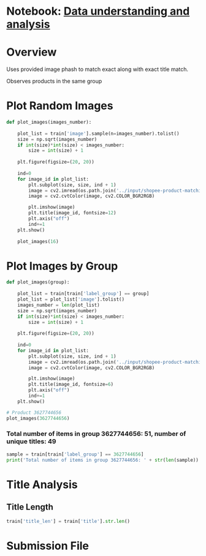 # Notebook: [Data understanding and analysis](https://www.kaggle.com/isaienkov/shopee-data-understanding-and-analysis)

# Overview

Uses provided image phash to match exact along with exact title match.

Observes products in the same group

# Plot Random Images

```python
def plot_images(images_number):
    
    plot_list = train['image'].sample(n=images_number).tolist()
    size = np.sqrt(images_number)
    if int(size)*int(size) < images_number:
        size = int(size) + 1
        
    plt.figure(figsize=(20, 20))
    
    ind=0
    for image_id in plot_list:
        plt.subplot(size, size, ind + 1)
        image = cv2.imread(os.path.join('../input/shopee-product-matching/train_images/', image_id))
        image = cv2.cvtColor(image, cv2.COLOR_BGR2RGB)

        plt.imshow(image)
        plt.title(image_id, fontsize=12)
        plt.axis("off")
        ind+=1
    plt.show()
    
    plot_images(16)
```

# Plot Images by Group

```python
def plot_images(group):
    
    plot_list = train[train['label_group'] == group]
    plot_list = plot_list['image'].tolist()
    images_number = len(plot_list)
    size = np.sqrt(images_number)
    if int(size)*int(size) < images_number:
        size = int(size) + 1
        
    plt.figure(figsize=(20, 20))
    
    ind=0
    for image_id in plot_list:
        plt.subplot(size, size, ind + 1)
        image = cv2.imread(os.path.join('../input/shopee-product-matching/train_images/', image_id))
        image = cv2.cvtColor(image, cv2.COLOR_BGR2RGB)

        plt.imshow(image)
        plt.title(image_id, fontsize=6)
        plt.axis("off")
        ind+=1
    plt.show()

# Product 3627744656
plot_images(3627744656)
```

### Total number of items in group 3627744656: 51, number of unique titles: 49

```python
sample = train[train['label_group'] == 3627744656]
print('Total number of items in group 3627744656: ' + str(len(sample)) + ', number of unique titles: ' + str(sample['title'].nunique()))
```

# Title Analysis

## Title Length

```python
train['title_len'] = train['title'].str.len()
```

# Submission File
